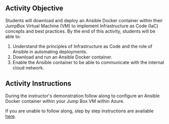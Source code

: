 ## Activity Objective

Students will download and deploy an Ansible Docker container within their JumpBox Virtual Machine (VM) to implement Infrastructure as Code (IaC) concepts and best practices. By the end of this activity, students will be able to:
1. Understand the principles of Infrastructure as Code and the role of Ansible in automating deployments.
2. Download and run an Ansible Docker container.
3. Enable the Ansible container to be able to communicate with the internal cloud network.



## Activity Instructions
During the instructor's demonstration follow along to configure an Ansible Docker container within your Jump Box VM within Azure.

If you are unable to follow along, step by step instructions are available [here](https://drive.google.com/file/d/1nTDTDZK_-poToXJTxuezn-B5UMxk0KSV/view).

